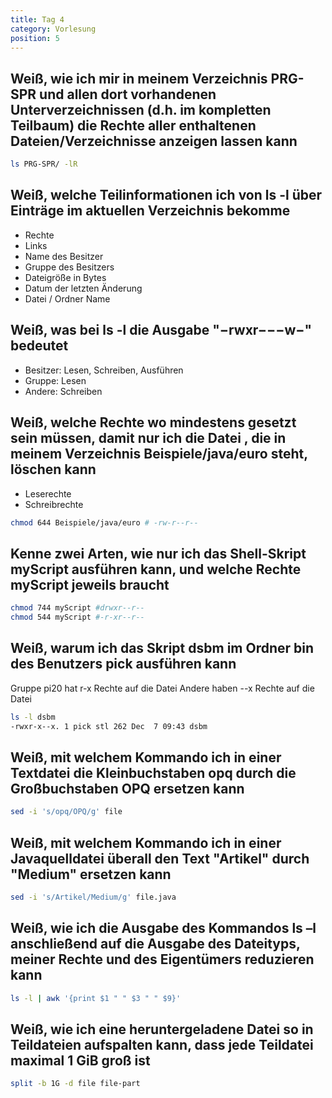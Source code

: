 ```yaml
---
title: Tag 4
category: Vorlesung
position: 5
---
```

## Weiß, wie ich mir in meinem Verzeichnis PRG-SPR und allen dort vorhandenen Unterverzeichnissen (d.h. im kompletten Teilbaum) die Rechte aller enthaltenen Dateien/Verzeichnisse anzeigen lassen kann

```bash
ls PRG-SPR/ -lR
```

## Weiß, welche Teilinformationen ich von ls -l über Einträge im aktuellen Verzeichnis bekomme

- Rechte
- Links
- Name des Besitzer
- Gruppe des Besitzers
- Dateigröße in Bytes
- Datum der letzten Änderung
- Datei / Ordner Name

## Weiß, was bei ls -l die Ausgabe "−rwxr−−−w−" bedeutet

- Besitzer: Lesen, Schreiben, Ausführen
- Gruppe: Lesen
- Andere: Schreiben

## Weiß, welche Rechte wo mindestens gesetzt sein müssen, damit nur ich die Datei , die in meinem Verzeichnis Beispiele/java/euro steht, löschen kann

- Leserechte
- Schreibrechte

```bash
chmod 644 Beispiele/java/euro # -rw-r--r--
```

## Kenne zwei Arten, wie nur ich das Shell-Skript myScript ausführen kann, und welche Rechte myScript jeweils braucht

```bash
chmod 744 myScript #drwxr--r--
chmod 544 myScript #-r-xr--r--
```

## Weiß, warum ich das Skript dsbm im Ordner bin des Benutzers pick ausführen kann

Gruppe pi20 hat r-x Rechte auf die Datei
Andere haben --x Rechte auf die Datei

```bash
ls -l dsbm
-rwxr-x--x. 1 pick stl 262 Dec  7 09:43 dsbm
```

## Weiß, mit welchem Kommando ich in einer Textdatei die Kleinbuchstaben opq durch die Großbuchstaben OPQ ersetzen kann

```bash
sed -i 's/opq/OPQ/g' file
```

## Weiß, mit welchem Kommando ich in einer Javaquelldatei überall den Text "Artikel" durch "Medium" ersetzen kann

```bash
sed -i 's/Artikel/Medium/g' file.java
```

## Weiß, wie ich die Ausgabe des Kommandos ls –l anschließend auf die Ausgabe des Dateityps, meiner Rechte und des Eigentümers reduzieren kann

```bash
ls -l | awk '{print $1 " " $3 " " $9}'
```

## Weiß, wie ich eine heruntergeladene Datei so in Teildateien aufspalten kann, dass jede Teildatei maximal 1 GiB groß ist

```bash
split -b 1G -d file file-part
```